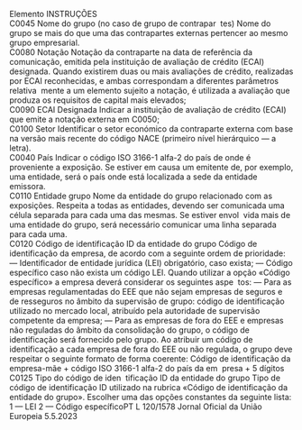  
Elemento  INSTRUÇÕES  
C0045  Nome do grupo (no caso 
de grupo de contrapar ­
tes)  Nome do grupo se mais do que uma das contrapartes externas pertencer ao mesmo grupo 
empresarial.  
C0080  Notação  Notação da contraparte na data de referência da comunicação, emitida pela instituição de 
avaliação de crédito (ECAI) designada. Quando existirem duas ou mais avaliações de crédito, 
realizadas por ECAI reconhecidas, e ambas correspondam a diferentes parâmetros relativa ­
mente a um elemento sujeito a notação, é utilizada a avaliação que produza os requisitos de 
capital mais elevados;  
C0090  ECAI Designada  Indicar a instituição de avaliação de crédito (ECAI) que emite a notação externa em C0050;  
C0100  Setor  Identificar o setor económico da contraparte externa com base na versão mais recente do 
código NACE (primeiro nível hierárquico — a letra).  
C0040  País  Indicar o código ISO 3166-1 alfa-2 do país de onde é proveniente a exposição. Se estiver em 
causa um emitente de, por exemplo, uma entidade, será o país onde está localizada a sede da 
entidade emissora.  
C0110  Entidade grupo  Nome da entidade do grupo relacionado com as exposições. Respeita a todas as entidades, 
devendo ser comunicada uma célula separada para cada uma das mesmas. Se estiver envol ­
vida mais de uma entidade do grupo, será necessário comunicar uma linha separada para 
cada uma.  
C0120  Código de identificação 
ID da entidade do grupo  Código de identificação da empresa, de acordo com a seguinte ordem de prioridade: 
— Identificador de entidade jurídica (LEI) obrigatório, caso exista; 
— Código específico caso não exista um código LEI. 
Quando utilizar a opção «Código específico» a empresa deverá considerar os seguintes aspe ­
tos: 
— Para as empresas regulamentadas do EEE que não sejam empresas de seguros e de 
resseguros no âmbito da supervisão de grupo: código de identificação utilizado no 
mercado local, atribuído pela autoridade de supervisão competente da empresa; 
— Para as empresas de fora do EEE e empresas não reguladas do âmbito da consolidação do 
grupo, o código de identificação será fornecido pelo grupo. Ao atribuir um código de 
identificação a cada empresa de fora do EEE ou não regulada, o grupo deve respeitar o 
seguinte formato de forma coerente: 
Código de identificação da empresa-mãe + código ISO 3166-1 alfa-2 do país da em ­
presa + 5 dígitos  
C0125  Tipo do código de iden ­
tificação ID da entidade 
do grupo  Tipo de código de identificação ID utilizado na rubrica «Código de identificação da entidade 
do grupo». Escolher uma das opções constantes da seguinte lista: 
1 — LEI 
2 — Código específicoPT  L 120/1578 Jornal Oficial da União Europeia 5.5.2023